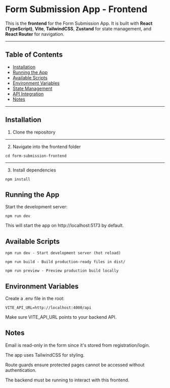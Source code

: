 # Form Submission App - Frontend

This is the **frontend** for the Form Submission App. It is built with **React (TypeScript)**, **Vite**, **TailwindCSS**, **Zustand** for state management, and **React Router** for navigation.

---

## Table of Contents

- [Installation](#installation)
- [Running the App](#running-the-app)
- [Available Scripts](#available-scripts)
- [Environment Variables](#environment-variables)
- [State Management](#state-management)
- [API Integration](#api-integration)
- [Notes](#notes)

---

## Installation

1. Clone the repository

--- 

2. Navigate into the frontend folder

```
cd form-submission-frontend
```

--- 

3. Install dependencies

```
npm install
```

## Running the App

Start the development server:

```
npm run dev
```

This will start the app on http://localhost:5173 by default.

## Available Scripts

```
npm run dev - Start development server (hot reload)
```

```
npm run build - Build production-ready files in dist/
```

```
npm run preview - Preview production build locally
```

## Environment Variables

Create a .env file in the root:

```
VITE_API_URL=http://localhost:4000/api
```


Make sure VITE_API_URL points to your backend API.

## Notes

Email is read-only in the form since it's stored from registration/login.

The app uses TailwindCSS for styling.

Route guards ensure protected pages cannot be accessed without authentication.

The backend must be running to interact with this frontend.